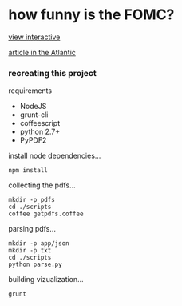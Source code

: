# how funny is the FOMC?

[view interactive](http://bsouthga.github.io/funnyfed/)

[article in the Atlantic](http://bsouthga.github.io/funnyfed/)

### recreating this project

requirements
- NodeJS
- grunt-cli
- coffeescript
- python 2.7+
- PyPDF2

install node dependencies...
```shell
npm install
```

collecting the pdfs...
```shell
mkdir -p pdfs
cd ./scripts
coffee getpdfs.coffee
```

parsing pdfs...
```shell
mkdir -p app/json
mkdir -p txt
cd ./scripts
python parse.py
```

building vizualization...
```shell
grunt
```


